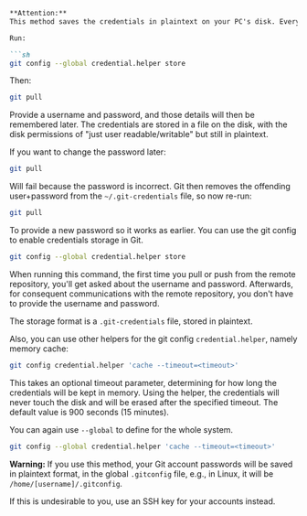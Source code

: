 ```markdown
**Attention:**
This method saves the credentials in plaintext on your PC's disk. Everyone on your computer can access it, e.g. malicious NPM modules.

Run:

```sh
git config --global credential.helper store
```

Then:

```sh
git pull
```

Provide a username and password, and those details will then be remembered later. The credentials are stored in a file on the disk, with the disk permissions of "just user readable/writable" but still in plaintext.

If you want to change the password later:

```sh
git pull
```

Will fail because the password is incorrect. Git then removes the offending user+password from the `~/.git-credentials` file, so now re-run:

```sh
git pull
```

To provide a new password so it works as earlier. You can use the git config to enable credentials storage in Git.

```sh
git config --global credential.helper store
```

When running this command, the first time you pull or push from the remote repository, you'll get asked about the username and password. Afterwards, for consequent communications with the remote repository, you don't have to provide the username and password.

The storage format is a `.git-credentials` file, stored in plaintext.

Also, you can use other helpers for the git config `credential.helper`, namely memory cache:

```sh
git config credential.helper 'cache --timeout=<timeout>'
```

This takes an optional timeout parameter, determining for how long the credentials will be kept in memory. Using the helper, the credentials will never touch the disk and will be erased after the specified timeout. The default value is 900 seconds (15 minutes).

You can again use `--global` to define for the whole system.

```sh
git config --global credential.helper 'cache --timeout=<timeout>'
```

**Warning:** If you use this method, your Git account passwords will be saved in plaintext format, in the global `.gitconfig` file, e.g., in Linux, it will be `/home/[username]/.gitconfig`.

If this is undesirable to you, use an SSH key for your accounts instead.
```

